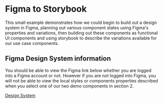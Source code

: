 # Figma to Storybook

This small example demonstrates how we could begin to build out a design system in Figma, planning out various component states using Figma's properties and variations, then building out these components as functional UI components and using storybook to describe the variations available for our use case components. 


## Figma Design System information 

You should be able to view the Figma link below whether you are logged into a Figma account or not. However if you are not logged into Figma,
you will not be able to view the local styles or components properties described when you select one of our two demo components in 
section 2.

[Design System](https://www.figma.com/file/5R8kZDBSWYGCuwQjLox0oV/mockup-to-UI?type=design&node-id=0%3A1&mode=design&t=yAD7ujmGj3INbiV9-1)